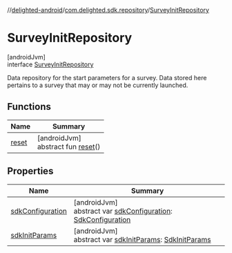 //[delighted-android](../../../index.md)/[com.delighted.sdk.repository](../index.md)/[SurveyInitRepository](index.md)

# SurveyInitRepository

[androidJvm]\
interface [SurveyInitRepository](index.md)

Data repository for the start parameters for a survey. Data stored here pertains to a survey that may or may not be currently launched.

## Functions

| Name | Summary |
|---|---|
| [reset](reset.md) | [androidJvm]<br>abstract fun [reset](reset.md)() |

## Properties

| Name | Summary |
|---|---|
| [sdkConfiguration](sdk-configuration.md) | [androidJvm]<br>abstract var [sdkConfiguration](sdk-configuration.md): [SdkConfiguration](../../com.delighted.sdk.domain/-sdk-configuration/index.md) |
| [sdkInitParams](sdk-init-params.md) | [androidJvm]<br>abstract var [sdkInitParams](sdk-init-params.md): [SdkInitParams](../../com.delighted.sdk/-sdk-init-params/index.md) |
